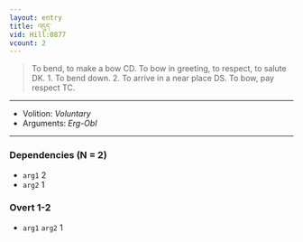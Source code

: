 ```yaml
---
layout: entry
title: འདུད་
vid: Hill:0877
vcount: 2
---
```

> To bend, to make a bow CD\. To bow in greeting, to respect, to salute DK\. 1\. To bend down\. 2\. To arrive in a near place DS\. To bow, pay respect TC\.

---
* Volition: _Voluntary_
* Arguments: _Erg-Obl_

---

### Dependencies (N = 2)
* `arg1` 2
* `arg2` 1


### Overt 1-2
* `arg1` `arg2` 1
